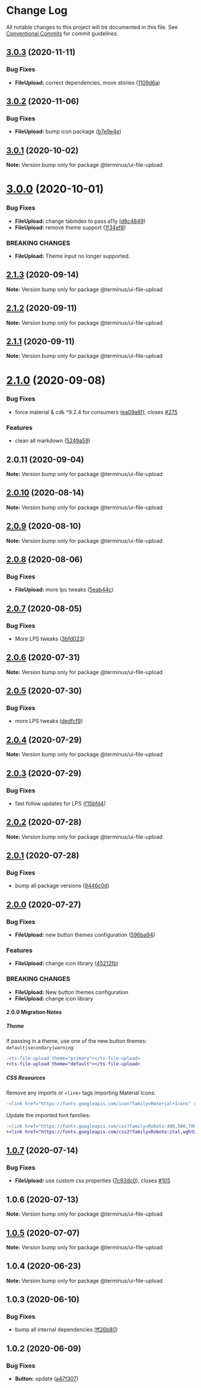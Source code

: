 # Change Log

All notable changes to this project will be documented in this file.
See [Conventional Commits](https://conventionalcommits.org) for commit guidelines.

## [3.0.3](https://github.com/GetTerminus/terminus-oss/compare/@terminus/ui-file-upload@3.0.2...@terminus/ui-file-upload@3.0.3) (2020-11-11)


### Bug Fixes

* **FileUpload:** correct dependencies, move stories ([1109d6a](https://github.com/GetTerminus/terminus-oss/commit/1109d6a0668a33494770ade4e5e60cfe015a6e62))





## [3.0.2](https://github.com/GetTerminus/terminus-oss/compare/@terminus/ui-file-upload@3.0.1...@terminus/ui-file-upload@3.0.2) (2020-11-06)


### Bug Fixes

* **FileUpload:** bump icon package ([b7e9e4e](https://github.com/GetTerminus/terminus-oss/commit/b7e9e4e3a75a882109056dd7ad4545255b014d0b))





## [3.0.1](https://github.com/GetTerminus/terminus-oss/compare/@terminus/ui-file-upload@3.0.0...@terminus/ui-file-upload@3.0.1) (2020-10-02)

**Note:** Version bump only for package @terminus/ui-file-upload





# [3.0.0](https://github.com/GetTerminus/terminus-oss/compare/@terminus/ui-file-upload@2.1.3...@terminus/ui-file-upload@3.0.0) (2020-10-01)


### Bug Fixes

* **FileUpload:** change tabindex to pass a11y ([d8c4849](https://github.com/GetTerminus/terminus-oss/commit/d8c48496fa3d8991d8865476cf779974cbf4f766))
* **FileUpload:** remove theme support ([1f34ef8](https://github.com/GetTerminus/terminus-oss/commit/1f34ef856ed8cd69594a7372404eb856c2130b38))


### BREAKING CHANGES

* **FileUpload:** Theme input no longer supported.





## [2.1.3](https://github.com/GetTerminus/terminus-oss/compare/@terminus/ui-file-upload@2.1.2...@terminus/ui-file-upload@2.1.3) (2020-09-14)

**Note:** Version bump only for package @terminus/ui-file-upload





## [2.1.2](https://github.com/GetTerminus/terminus-oss/compare/@terminus/ui-file-upload@2.1.1...@terminus/ui-file-upload@2.1.2) (2020-09-11)

**Note:** Version bump only for package @terminus/ui-file-upload





## [2.1.1](https://github.com/GetTerminus/terminus-oss/compare/@terminus/ui-file-upload@2.1.0...@terminus/ui-file-upload@2.1.1) (2020-09-11)

**Note:** Version bump only for package @terminus/ui-file-upload





# [2.1.0](https://github.com/GetTerminus/terminus-oss/compare/@terminus/ui-file-upload@2.0.11...@terminus/ui-file-upload@2.1.0) (2020-09-08)


### Bug Fixes

* force material & cdk ^9.2.4 for consumers ([ea09a6f](https://github.com/GetTerminus/terminus-oss/commit/ea09a6ff88a1ea239fe0e24cb011abfb3ffc8908)), closes [#275](https://github.com/GetTerminus/terminus-oss/issues/275)


### Features

* clean all markdown ([5249a59](https://github.com/GetTerminus/terminus-oss/commit/5249a59486be63b6d9a0be7a801defb9b6adcedc))





## 2.0.11 (2020-09-04)

**Note:** Version bump only for package @terminus/ui-file-upload





## [2.0.10](https://github.com/GetTerminus/terminus-oss/compare/@terminus/ui-file-upload@2.0.9...@terminus/ui-file-upload@2.0.10) (2020-08-14)

**Note:** Version bump only for package @terminus/ui-file-upload

## [2.0.9](https://github.com/GetTerminus/terminus-oss/compare/@terminus/ui-file-upload@2.0.8...@terminus/ui-file-upload@2.0.9) (2020-08-10)

**Note:** Version bump only for package @terminus/ui-file-upload

## [2.0.8](https://github.com/GetTerminus/terminus-oss/compare/@terminus/ui-file-upload@2.0.7...@terminus/ui-file-upload@2.0.8) (2020-08-06)

### Bug Fixes

* **FileUpload:** more lps tweaks ([5eab44c](https://github.com/GetTerminus/terminus-oss/commit/5eab44c050563701ef9971b76dc05ca18caa7bee))

## [2.0.7](https://github.com/GetTerminus/terminus-oss/compare/@terminus/ui-file-upload@2.0.6...@terminus/ui-file-upload@2.0.7) (2020-08-05)

### Bug Fixes

* More LPS tweaks ([3bfd023](https://github.com/GetTerminus/terminus-oss/commit/3bfd023788f06b3bd609493d3308f902c11f0dcd))

## [2.0.6](https://github.com/GetTerminus/terminus-oss/compare/@terminus/ui-file-upload@2.0.5...@terminus/ui-file-upload@2.0.6) (2020-07-31)

**Note:** Version bump only for package @terminus/ui-file-upload

## [2.0.5](https://github.com/GetTerminus/terminus-oss/compare/@terminus/ui-file-upload@2.0.4...@terminus/ui-file-upload@2.0.5) (2020-07-30)

### Bug Fixes

* more LPS tweaks ([dedfcf9](https://github.com/GetTerminus/terminus-oss/commit/dedfcf947e3bcd33041b388ccab9bcc5bf273f51))

## [2.0.4](https://github.com/GetTerminus/terminus-oss/compare/@terminus/ui-file-upload@2.0.3...@terminus/ui-file-upload@2.0.4) (2020-07-29)

**Note:** Version bump only for package @terminus/ui-file-upload

## [2.0.3](https://github.com/GetTerminus/terminus-oss/compare/@terminus/ui-file-upload@2.0.2...@terminus/ui-file-upload@2.0.3) (2020-07-29)

### Bug Fixes

* fast follow updates for LPS ([f15bfd4](https://github.com/GetTerminus/terminus-oss/commit/f15bfd4fa088da2fea76e9964c664bad8844e740))

## [2.0.2](https://github.com/GetTerminus/terminus-oss/compare/@terminus/ui-file-upload@2.0.1...@terminus/ui-file-upload@2.0.2) (2020-07-28)

**Note:** Version bump only for package @terminus/ui-file-upload

## [2.0.1](https://github.com/GetTerminus/terminus-oss/compare/@terminus/ui-file-upload@2.0.0...@terminus/ui-file-upload@2.0.1) (2020-07-28)

### Bug Fixes

* bump all package versions ([9446c0d](https://github.com/GetTerminus/terminus-oss/commit/9446c0d5cde3bd693cfba7cabbfd2db443a47b00))

## [2.0.0](https://github.com/GetTerminus/terminus-oss/compare/@terminus/ui-file-upload@1.0.7...@terminus/ui-file-upload@2.0.0) (2020-07-27)

### Bug Fixes

* **FileUpload:** new button themes configuration ([596ba94](https://github.com/GetTerminus/terminus-oss/commit/596ba941d576cdcd83f3df0039ab16e2f9bd202d))

### Features

* **FileUpload:** change icon library ([45212fb](https://github.com/GetTerminus/terminus-oss/commit/45212fb4630fcab823ccdc47ec7a41bdb6efadf1))

### BREAKING CHANGES

* **FileUpload:** New button themes configuration
* **FileUpload:** change icon library

#### 2.0.0 Migration Notes

##### Theme

If passing in a theme, use one of the new button themes: `default|secondary|warning`:

```diff
-<ts-file-upload theme="primary"></ts-file-upload>
+<ts-file-upload theme="default"></ts-file-upload>
```

##### CSS Resources

Remove any imports or `<link>` tags importing Material Icons:

```diff
-<link href="https://fonts.googleapis.com/icon?family=Material+Icons" rel="stylesheet">
```

Update the imported font families:

```diff
-<link href="https://fonts.googleapis.com/css?family=Roboto:400,500,700" rel="stylesheet">
+<link href="https://fonts.googleapis.com/css2?family=Roboto:ital,wght@0,400;0,500;0,700;1,400&display=swap" rel="stylesheet">
```

## [1.0.7](https://github.com/GetTerminus/terminus-oss/compare/@terminus/ui-file-upload@1.0.6...@terminus/ui-file-upload@1.0.7) (2020-07-14)

### Bug Fixes

* **FileUpload:** use custom css properties ([7c93dc0](https://github.com/GetTerminus/terminus-oss/commit/7c93dc0b55718bc7b5f7faab4e1f3d7a1d871e6d)), closes [#105](https://github.com/GetTerminus/terminus-oss/issues/105)

## 1.0.6 (2020-07-13)

**Note:** Version bump only for package @terminus/ui-file-upload

## [1.0.5](https://github.com/GetTerminus/terminus-oss/compare/@terminus/ui-file-upload@1.0.4...@terminus/ui-file-upload@1.0.5) (2020-07-07)

**Note:** Version bump only for package @terminus/ui-file-upload

## 1.0.4 (2020-06-23)

**Note:** Version bump only for package @terminus/ui-file-upload

## 1.0.3 (2020-06-10)

### Bug Fixes

* bump all internal dependencies ([ff26b80](https://github.com/GetTerminus/terminus-oss/commit/ff26b806bb599401f006996be5b567a378e68ef3))

## 1.0.2 (2020-06-09)

### Bug Fixes

* **Button:** update ([a47f307](https://github.com/GetTerminus/terminus-oss/commit/a47f30757b9216d6ee76788c117e76eacf5289e5))
